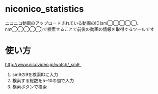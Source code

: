 # niconico_statistics
ニコニコ動画のアップロードされている動画のID(sm◯◯◯◯◯、nm◯◯◯◯◯)で検索することで前後の動画の情報を取得するツールです

# 使い方
http://www.nicovideo.jp/watch/_sm9_

1. sm9の9を検索IDに入力
2. 検索する総数を5~10の間で入力
3. 検索ボタンで検索

